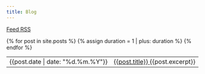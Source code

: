 ```yaml
---
title: Blog
---
```

<style>
  table, td, th {
    border: none;
  }
  td a {
    color: var(--fg-2);
  }
</style>
<a href="/rss.xml">Feed RSS</a>
<table>
<tbody>
{% for post in site.posts %}
{% assign duration = 1 | plus: duration %}
  <tr style="animation: fade-in both {{duration}}00ms;">
    <td>{{post.date | date: "%d.%m.%Y"}}</td>
    <td class="blog_item">
        <a href="{{post.url}}">
            {{post.title}}
        </a>
        <span>{{post.excerpt}}</span><br>
    </td>
  </tr>
{% endfor %}
</tbody>
</table>
